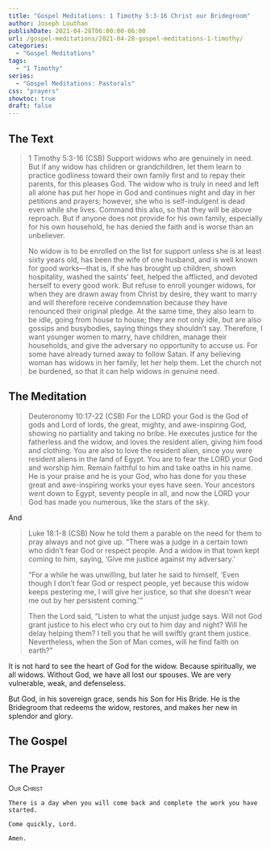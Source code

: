 ```yaml
---
title: "Gospel Meditations: 1 Timothy 5:3-16 Christ our Bridegroom"
author: Joseph Louthan
publishDate: 2021-04-28T06:00:00-06:00
url: /gospel-meditations/2021-04-28-gospel-meditations-1-timothy/
categories:
  - "Gospel Meditations"
tags:
  - "1 Timothy"
series:
  - "Gospel Meditations: Pastorals"
css: "prayers"
showtoc: true
draft: false
---
```


## The Text

>1 Timothy 5:3-16 (CSB) Support widows who are genuinely in need. But if any widow has children or grandchildren, let them learn to practice godliness toward their own family first and to repay their parents, for this pleases God. The widow who is truly in need and left all alone has put her hope in God and continues night and day in her petitions and prayers; however, she who is self-indulgent is dead even while she lives. Command this also, so that they will be above reproach. But if anyone does not provide for his own family, especially for his own household, he has denied the faith and is worse than an unbeliever.
>
>No widow is to be enrolled on the list for support unless she is at least sixty years old, has been the wife of one husband, and is well known for good works—that is, if she has brought up children, shown hospitality, washed the saints’ feet, helped the afflicted, and devoted herself to every good work. But refuse to enroll younger widows, for when they are drawn away from Christ by desire, they want to marry and will therefore receive condemnation because they have renounced their original pledge. At the same time, they also learn to be idle, going from house to house; they are not only idle, but are also gossips and busybodies, saying things they shouldn’t say. Therefore, I want younger women to marry, have children, manage their households, and give the adversary no opportunity to accuse us. For some have already turned away to follow Satan. If any believing woman has widows in her family, let her help them. Let the church not be burdened, so that it can help widows in genuine need.

## The Meditation

>Deuteronomy 10:17-22 (CSB) For the LORD your God is the God of gods and Lord of lords, the great, mighty, and awe-inspiring God, showing no partiality and taking no bribe. He executes justice for the fatherless and the widow, and loves the resident alien, giving him food and clothing. You are also to love the resident alien, since you were resident aliens in the land of Egypt. You are to fear the LORD your God and worship him. Remain faithful to him and take oaths in his name. He is your praise and he is your God, who has done for you these great and awe-inspiring works your eyes have seen. Your ancestors went down to Egypt, seventy people in all, and now the LORD your God has made you numerous, like the stars of the sky.

And

>Luke 18:1-8 (CSB) Now he told them a parable on the need for them to pray always and not give up. “There was a judge in a certain town who didn’t fear God or respect people. And a widow in that town kept coming to him, saying, ‘Give me justice against my adversary.’
>
>“For a while he was unwilling, but later he said to himself, ‘Even though I don’t fear God or respect people, yet because this widow keeps pestering me, I will give her justice, so that she doesn’t wear me out by her persistent coming.’”
>
>Then the Lord said, “Listen to what the unjust judge says. Will not God grant justice to his elect who cry out to him day and night? Will he delay helping them? I tell you that he will swiftly grant them justice. Nevertheless, when the Son of Man comes, will he find faith on earth?”

It is not hard to see the heart of God for the widow. Because spiritually, we all widows. Without God, we have all lost our spouses. We are very vulnerable, weak, and defenseless.

But God, in his sovereign grace, sends his Son for His Bride. He is the Bridegroom that redeems the widow, restores, and makes her new in splendor and glory.

## The Gospel

## The Prayer

<div style="font-variant: small-caps;">
Our Christ
</div>

```text
There is a day when you will come back and complete the work you have started.

Come quickly, Lord.

Amen.
```
